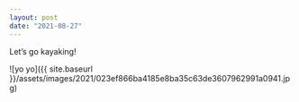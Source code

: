 ```yaml
---
layout: post
date: "2021-08-27"
---
```


Let’s go kayaking!

![yo yo]({{ site.baseurl }}/assets/images/2021/023ef866ba4185e8ba35c63de3607962991a0941.jpg)
